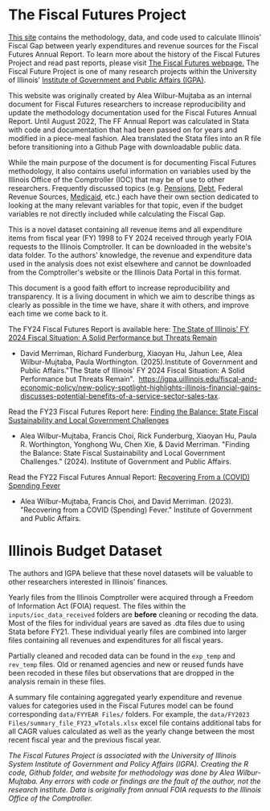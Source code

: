 # The Fiscal Futures Project

[This site](https://aleawm.github.io/Fiscal-Futures/Everything.html) contains the methodology, data, and code used to calculate Illinois' Fiscal Gap between yearly expenditures and revenue sources for the Fiscal Futures Annual Report. To learn more about the history of the Fiscal Futures Project and read past reports, please visit [The Fiscal Futures webpage.](https://igpa.uillinois.edu/fiscal-futures-project/) The Fiscal Future Project is one of many research projects within the University of Illinois' [Institute of Government and Public Affairs (IGPA)](https://igpa.uillinois.edu/).

This website was originally created by Alea Wilbur-Mujtaba as an internal document for Fiscal Futures researchers to increase reproducibility and update the methodology documentation used for the Fiscal Futures Annual Report. Until August 2022, The FF Annual Report was calculated in Stata with code and documentation that had been passed on for years and modified in a piece-meal fashion. Alea translated the Stata files into an R file before transitioning into a Github Page with downloadable public data.

While the main purpose of the document is for documenting Fiscal Futures methodology, it also contains useful information on variables used by the Illinois Office of the Comptroller (IOC) that may be of use to other researchers. Frequently discussed topics (e.g. [Pensions](https://aleawm.github.io/Fiscal-Futures/Pensions.html), [Debt](https://aleawm.github.io/Fiscal-Futures/Debt.html), Federal Revenue Sources, [Medicaid](https://aleawm.github.io/Fiscal-Futures/Medicaid.html), etc.) each have their own section dedicated to looking at the many relevant variables for that topic, even if the budget variables re not directly included while calculating the Fiscal Gap.

This is a novel dataset containing all revenue items and all expenditure items from fiscal year (FY) 1998 to FY 2024 received through yearly FOIA requests to the Illinois Comptroller. It can be downloaded in the website's data folder. To the authors' knowledge, the revenue and expenditure data used in the analysis does not exist elsewhere and cannot be downloaded from the Comptroller's website or the Illinois Data Portal in this format.

This document is a good faith effort to increase reproducibility and transparency. It is a living document in which we aim to describe things as clearly as possible in the time we have, share it with others, and improve each time we come back to it.


The FY24 Fiscal Futures Report is available here: [The State of Illinois' FY 2024 Fiscal Situation: A Solid Performance but Threats Remain](https://igpa.uillinois.edu/wp-content/uploads/2025/07/IPGA-FY24-Annual-Report-07-15-25.pdf)

- David Merriman, Richard Funderburg, Xiaoyan Hu, Jahun Lee, Alea Wilbur-Mujtaba, Paula Worthington. (2025).Institute of Government and Public Affairs."The State of Illinois' FY 2024 Fiscal Situation: A Solid Performance but Threats Remain".  <https://igpa.uillinois.edu/fiscal-and-economic-policy/new-policy-spotlight-highlights-illinois-financial-gains-discusses-potential-benefits-of-a-service-sector-sales-tax>.


Read the FY23 Fiscal Futures Report here: [Finding the Balance: State Fiscal Sustainability and Local Government Challenges](https://igpa.uillinois.edu/reports/finding-the-balance-state-fiscal-sustainability-and-local-government-fiscal-challenges)

-   Alea Wilbur-Mujtaba, Francis Choi, Rick Funderburg, Xiaoyan Hu, Paula R. Worthington, Yonghong Wu, Chen Xie, & David Merriman. "Finding the Balance: State Fiscal Sustainability and Local Government Challenges." (2024). Institute of Government and Public Affairs.


Read the FY22 Fiscal Futures Annual Report: [Recovering From a (COVID) Spending Fever](https://igpa.uillinois.edu/wp-content/uploads/2023/03/IGPA_FiscalFuturesCOVID_FeverD.pdf)

-   Alea Wilbur-Mujtaba, Francis Choi, and David Merriman. (2023). "Recovering from a COVID (Spending) Fever." Institute of Government and Public Affairs.


# Illinois Budget Dataset

The authors and IGPA believe that these novel datasets will be valuable to other researchers interested in Illinois' finances.

Yearly files from the Illinois Comptroller were acquired through a Freedom of Information Act (FOIA) request. The files within the `inputs/ioc_data_received` folders are **before** cleaning or recoding the data. Most of the files for individual years are saved as .dta files due to using Stata before FY21. 
These individual yearly files are combined into larger files containing all revenues and expenditures for all fiscal years.

Partially cleaned and recoded data can be found in the `exp_temp` and `rev_temp` files. Old or renamed agencies and new or reused funds have been recoded in these files but observations that are dropped in the analysis remain in these files.

A summary file containing aggregated yearly expenditure and revenue values for categories used in the Fiscal Futures model can be found corresponding `data/FYYEAR Files/` folders. For example, the `data/FY2023 Files/summary_file_FY23_wTotals.xlsx` excel file contains additional tabs for all CAGR values calculated as well as the yearly change between the most recent fiscal year and the previous fiscal year.

*The Fiscal Futures Project is associated with the University of Illinois System Institute of Government and Policy Affairs (IGPA). Creating the R code, Github folder, and website for methodology was done by Alea Wilbur-Mujtaba. Any errors with code or findings are the fault of the author, not the research institute. Data is originally from annual FOIA requests to the Illinois Office of the Comptroller.*

